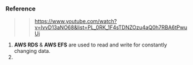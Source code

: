 ### Reference

>> https://www.youtube.com/watch?v=IvvD13aNO68&list=PL_0RK_1F4sTDNZOzu4aQ0h7RBA6tPwuUj

1. **AWS RDS** & **AWS EFS** are used to read and write for constantly changing data.
2. 